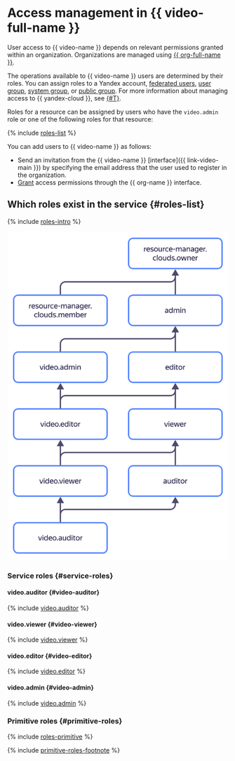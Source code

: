 # Access management in {{ video-full-name }}

User access to {{ video-name }} depends on relevant permissions granted within an organization. Organizations are managed using [{{ org-full-name }}](../../organization/).

The operations available to {{ video-name }} users are determined by their roles. You can assign roles to a Yandex account, [federated users](../../iam/concepts/federations.md), [user group](../../organization/operations/manage-groups.md), [system group](../../iam/concepts/access-control/system-group.md), or [public group](../../iam/concepts/access-control/public-group.md). For more information about managing access to {{ yandex-cloud }}, see [{#T}](../../iam/concepts/access-control/index.md).

Roles for a resource can be assigned by users who have the `video.admin` role or one of the following roles for that resource:

{% include [roles-list](../../_includes/iam/roles-list.md) %}

You can add users to {{ video-name }} as follows:
* Send an invitation from the {{ video-name }} [interface]({{ link-video-main }}) by specifying the email address that the user used to register in the organization.
* [Grant](../../organization/security/index.md) access permissions through the {{ org-name }} interface.

## Which roles exist in the service {#roles-list}

{% include [roles-intro](../../_includes/roles-intro.md) %}

![service-roles-hierarchy](../../_assets/video/service-roles-hierarchy.svg)

### Service roles {#service-roles}

#### video.auditor {#video-auditor}

{% include [video.auditor](../../_roles/video/auditor.md) %}

#### video.viewer {#video-viewer}

{% include [video.viewer](../../_roles/video/viewer.md) %}

#### video.editor {#video-editor}

{% include [video.editor](../../_roles/video/editor.md) %}

#### video.admin {#video-admin}

{% include [video.admin](../../_roles/video/admin.md) %}

### Primitive roles {#primitive-roles}

{% include [roles-primitive](../../_includes/roles-primitive.md) %}

{% include [primitive-roles-footnote](../../_includes/primitive-roles-footnote.md) %}